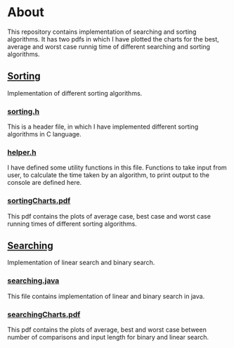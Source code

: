 # About

This repository contains implementation of searching and sorting algorithms. It has two pdfs in which I have plotted the charts for the best, average and worst case runnig time of different searching and sorting algorithms.

## [Sorting](https://github.com/soorajarsn/searching_sorting_algos/tree/master/sorting)
Implementation of different sorting algorithms.
### [sorting.h](/sorting/sorting.h)
This is a header file, in which I have implemented different sorting algorithms in C language.
### [helper.h](/sorting/helper.h)
I have defined some utility functions in this file. Functions to take input from user, to calculate the time taken by an algorithm, to print output to the console are defined here.
### [sortingCharts.pdf](/sorting/sortingCharts.pdf)
This pdf contains the plots of average case, best case and worst case running times of different sorting algorithms.

## [Searching](../../tree/master/searching)
Implementation of linear search and binary search.
### [searching.java](/searching/searching.java)
This file contains implementation of linear and binary search in java.
### [searchingCharts.pdf](/searching/searchingCharts.pdf)
This pdf contains the plots of average, best and worst case between number of comparisons and input length for binary and linear search.
